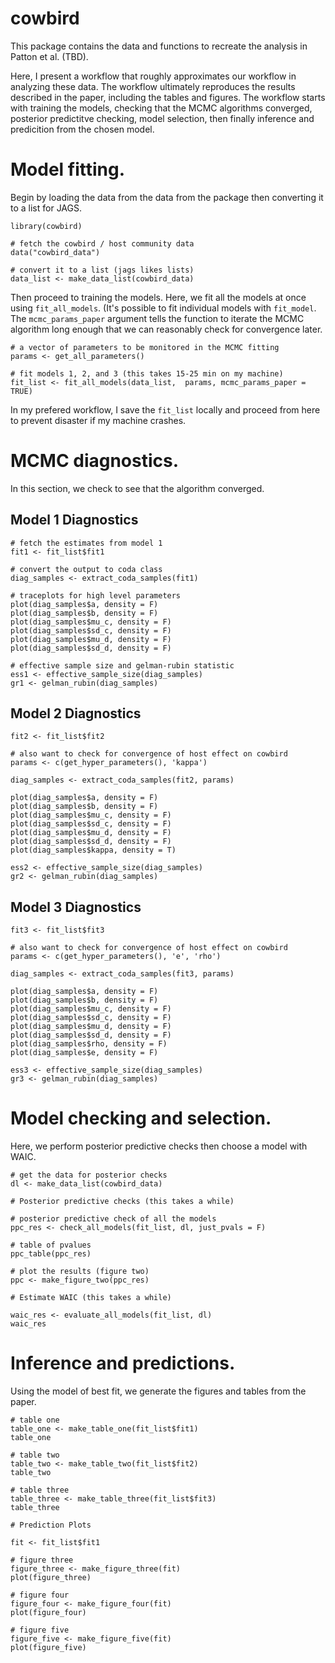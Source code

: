 # cowbird
This package contains the data and functions to recreate the analysis in Patton et al. (TBD).

Here, I present a workflow that roughly approximates our workflow in analyzing these data. The workflow ultimately reproduces the results described in the paper, including the tables and figures. The workflow starts with training the models, checking that the MCMC algorithms converged, posterior predictitve checking, model selection, then finally inference and predicition from the chosen model. 

# Model fitting.

Begin by loading the data from the data from the package then converting it to a list for JAGS.

```
library(cowbird)

# fetch the cowbird / host community data
data("cowbird_data")

# convert it to a list (jags likes lists) 
data_list <- make_data_list(cowbird_data)

```

Then proceed to training the models. Here, we fit all the models at once using `fit_all_models`. (It's possible to fit individual models with `fit_model`. The 
`mcmc_params_paper` argument tells the function to iterate the MCMC algorithm long enough that we can reasonably check for convergence later. 

```
# a vector of parameters to be monitored in the MCMC fitting
params <- get_all_parameters()

# fit models 1, 2, and 3 (this takes 15-25 min on my machine)
fit_list <- fit_all_models(data_list,  params, mcmc_params_paper = TRUE)
```

In my prefered workflow, I save the `fit_list` locally and proceed from here to prevent disaster if my machine crashes. 

# MCMC diagnostics.

In this section, we check to see that the algorithm converged.

## Model 1 Diagnostics

```
# fetch the estimates from model 1
fit1 <- fit_list$fit1

# convert the output to coda class
diag_samples <- extract_coda_samples(fit1)

# traceplots for high level parameters
plot(diag_samples$a, density = F)
plot(diag_samples$b, density = F)
plot(diag_samples$mu_c, density = F)
plot(diag_samples$sd_c, density = F)
plot(diag_samples$mu_d, density = F)
plot(diag_samples$sd_d, density = F)

# effective sample size and gelman-rubin statistic
ess1 <- effective_sample_size(diag_samples)
gr1 <- gelman_rubin(diag_samples)
```

## Model 2 Diagnostics

```
fit2 <- fit_list$fit2

# also want to check for convergence of host effect on cowbird
params <- c(get_hyper_parameters(), 'kappa')

diag_samples <- extract_coda_samples(fit2, params)

plot(diag_samples$a, density = F)
plot(diag_samples$b, density = F)
plot(diag_samples$mu_c, density = F)
plot(diag_samples$sd_c, density = F)
plot(diag_samples$mu_d, density = F)
plot(diag_samples$sd_d, density = F)
plot(diag_samples$kappa, density = T)

ess2 <- effective_sample_size(diag_samples)
gr2 <- gelman_rubin(diag_samples)
```

## Model 3 Diagnostics

```
fit3 <- fit_list$fit3

# also want to check for convergence of host effect on cowbird
params <- c(get_hyper_parameters(), 'e', 'rho')

diag_samples <- extract_coda_samples(fit3, params)

plot(diag_samples$a, density = F)
plot(diag_samples$b, density = F)
plot(diag_samples$mu_c, density = F)
plot(diag_samples$sd_c, density = F)
plot(diag_samples$mu_d, density = F)
plot(diag_samples$sd_d, density = F)
plot(diag_samples$rho, density = F)
plot(diag_samples$e, density = F)

ess3 <- effective_sample_size(diag_samples)
gr3 <- gelman_rubin(diag_samples)
```

# Model checking and selection.

Here, we perform posterior predictive checks then choose a model with WAIC. 

```
# get the data for posterior checks
dl <- make_data_list(cowbird_data)

# Posterior predictive checks (this takes a while)

# posterior predictive check of all the models 
ppc_res <- check_all_models(fit_list, dl, just_pvals = F)

# table of pvalues
ppc_table(ppc_res)

# plot the results (figure two) 
ppc <- make_figure_two(ppc_res)

# Estimate WAIC (this takes a while)

waic_res <- evaluate_all_models(fit_list, dl)
waic_res
```

# Inference and predictions.

Using the model of best fit, we generate the figures and tables from the paper. 

```
# table one
table_one <- make_table_one(fit_list$fit1)
table_one 

# table two
table_two <- make_table_two(fit_list$fit2)
table_two

# table three
table_three <- make_table_three(fit_list$fit3)
table_three

# Prediction Plots

fit <- fit_list$fit1

# figure three
figure_three <- make_figure_three(fit)
plot(figure_three)

# figure four
figure_four <- make_figure_four(fit)
plot(figure_four)

# figure five
figure_five <- make_figure_five(fit)
plot(figure_five)
```
